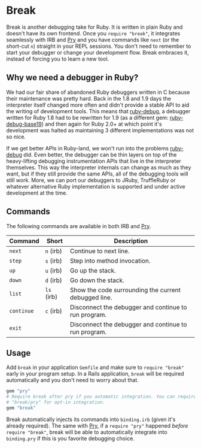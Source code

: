 # Break

Break is another debugging take for Ruby. It is written in plain Ruby and
doesn't have its own frontend. Once you `require "break"`, it integrates
seamlessly with IRB and [Pry] and you have commands like `next` (or the short-cut
`n`) straight in your REPL sessions. You don't need to remember to start your
debugger or change your development flow. Break embraces it, instead of forcing
you to learn a new tool.

## Why we need a debugger in Ruby?

We had our fair share of abandoned Ruby debuggers written in C because their
maintenance was pretty hard. Back in the 1.8 and 1.9 days the interpreter
itself changed more often and didn't provide a stable API to aid the writing of
development tools. This means that [ruby-debug], a debugger written for Ruby
1.8 had to be rewritten for 1.9 (as a different gem: [ruby-debug-base19]) and
then again for Ruby 2.0+ at which point it's development was halted as
maintaining 3 different implementations was not so nice.

If we get better APIs in Ruby-land, we won't run into the problems [ruby-debug]
did. Even better, the debugger can be thin layers on top of the heavy-lifting
debugging instrumentation APIs that live in the interpreter themselves. This
way the interpreter internals can change as much as they want, but if they
still provide the same APIs, all of the debugging tools will still work. More,
we can port our debuggers to JRuby, TruffleRuby or whatever alternative Ruby
implementation is supported and under active development at the time.

## Commands

The following commands are available in both IRB and [Pry].

Command    | Short      | Description
-------    | ---------- | -----------
`next`     | `n`  (irb) | Continue to next line.
`step`     | `s`  (irb) | Step into method invocation.
`up`       | `u`  (irb) | Go up the stack.
`down`     | `d`  (irb) | Go down the stack.
`list`     | `ls` (irb) | Show the code surrounding the current debugged line.
`continue` | `c`  (irb) | Disconnect the debugger and continue to run program.
`exit`     |            | Disconnect the debugger and continue to run program.

## Usage

Add `break` in your application `Gemfile` and make sure to `require "break"`
early in your program setup. In a Rails application, `break` will be required
automatically and you don't need to worry about that.

```ruby
gem "pry"
# Require break after pry if you automatic integration. You can require
# "break/pry" for opt-in integration.
gem "break"
```

Break automatically injects its commands into `binding.irb` (given it's already
required). The same with [Pry], if a `require "pry"` happened _before_
`require "break"`, break will be able to automatically integrate into
`binding.pry` if this is you favorite debugging choice.

[Tracepoint API]: https://ruby-doc.org/core-2.6.2/TracePoint.html
[Pry]: https://github.com/pry/pry

[ruby-debug]: https://github.com/ruby-debug/ruby-debug
[ruby-debug-base19]: https://github.com/ruby-debug/ruby-debug-base19
